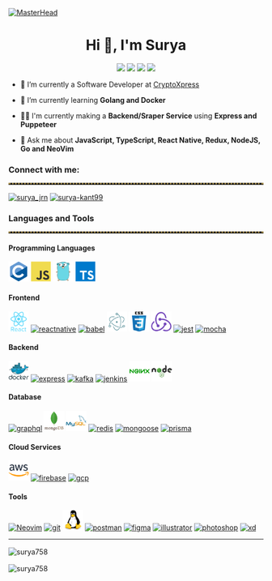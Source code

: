 [![MasterHead](https://user-images.githubusercontent.com/74038190/213910845-af37a709-8995-40d6-be59-724526e3c3d7.gif)](https://suryakant.online)
<h1 align="center">Hi 👋, I'm Surya</h1>
<p align="center">
<a href="https://twitter.com/surya_jrn" target="_blank"><img src="https://img.shields.io/badge/X(Twitter)-000?style=for-the-badge&logo=x&logoColor=white" /></a>
<a href="https://linkedin.com/in/surya-kant99" target="_blank"><img src="https://img.shields.io/badge/LinkedIn-0077B5?style=for-the-badge&logo=linkedin&logoColor=white" /></a>
<a href="https://instagram.com/skant.developer" target="_blank"><img src="https://img.shields.io/badge/Instagram-E4405F?style=for-the-badge&logo=instagram&logoColor=white" /></a>
<a href="mailto:skant758@gmail.com" target="_blank"><img src="https://img.shields.io/badge/Email-red?style=for-the-badge&logo=gmail&logoColor=white" /></a>
</p>

- 🔭 I’m currently a Software Developer at [CryptoXpress](https://cryptoxpress.com/)

- 🌱 I’m currently learning **Golang and Docker**

- 🧑‍💻 I'm currently making a **Backend/Sraper Service** using **Express and Puppeteer**

- 💬 Ask me about **JavaScript, TypeScript, React Native, Redux, NodeJS, Go and NeoVim**

<h3 align="left">Connect with me:</h3>
<hr style="border-top: 3px dotted #998143">
<p align="left">
<a href="https://twitter.com/surya_jrn" target="blank"><img align="center" src="https://raw.githubusercontent.com/rahuldkjain/github-profile-readme-generator/master/src/images/icons/Social/twitter.svg" alt="surya_jrn" height="30" width="40" /></a>
<a href="https://linkedin.com/in/surya-kant99" target="blank"><img align="center" src="https://raw.githubusercontent.com/rahuldkjain/github-profile-readme-generator/master/src/images/icons/Social/linked-in-alt.svg" alt="surya-kant99" height="30" width="40" /></a>
</p>

<h3 align="left">Languages and Tools</h3>
<hr style="border-top: 3px dotted #998143">
<p align="left">
<h4 align="left">Programming Languages</h4>
<a href="https://www.cprogramming.com/" target="_blank" rel="noreferrer"><img src="https://raw.githubusercontent.com/devicons/devicon/master/icons/c/c-original.svg" alt="c" width="40" height="40"/></a>
  <a href="https://developer.mozilla.org/en-US/docs/Web/JavaScript" target="_blank" rel="noreferrer"><img src="https://raw.githubusercontent.com/devicons/devicon/master/icons/javascript/javascript-original.svg" alt="javascript" width="40" height="40"/></a>
<a href="https://golang.org" target="_blank" rel="noreferrer"><img src="https://raw.githubusercontent.com/devicons/devicon/master/icons/go/go-original.svg" alt="go" width="40" height="40"/></a>
  <a href="https://www.typescriptlang.org/" target="_blank" rel="noreferrer"><img src="https://raw.githubusercontent.com/devicons/devicon/master/icons/typescript/typescript-original.svg" alt="typescript" width="40" height="40"/></a>
  <h4 align="left">Frontend</h4>
  <a href="https://reactjs.org/" target="_blank" rel="noreferrer"><img src="https://raw.githubusercontent.com/devicons/devicon/master/icons/react/react-original-wordmark.svg" alt="react" width="40" height="40"/></a>
  <a href="https://reactnative.dev/" target="_blank" rel="noreferrer"><img src="https://reactnative.dev/img/header_logo.svg" alt="reactnative" width="40" height="40"/></a>
  <a href="https://babeljs.io/" target="_blank" rel="noreferrer"><img src="https://cdn.worldvectorlogo.com/logos/babel-10.svg" alt="babel" width="40" height="40"/></a>
   <a href="https://www.electronjs.org" target="_blank" rel="noreferrer"><img src="https://raw.githubusercontent.com/devicons/devicon/master/icons/electron/electron-original.svg" alt="electron" width="40" height="40"/></a>
  <a href="https://www.w3schools.com/css/" target="_blank" rel="noreferrer"><img src="https://raw.githubusercontent.com/devicons/devicon/master/icons/css3/css3-original-wordmark.svg" alt="css3" width="40" height="40"/></a>
  <a href="https://redux.js.org" target="_blank" rel="noreferrer"><img src="https://raw.githubusercontent.com/devicons/devicon/master/icons/redux/redux-original.svg" alt="redux" width="40" height="40"/></a>
   <a href="https://jestjs.io" target="_blank" rel="noreferrer"><img src="https://www.vectorlogo.zone/logos/jestjsio/jestjsio-icon.svg" alt="jest" width="40" height="40"/></a>
   <a href="https://mochajs.org" target="_blank" rel="noreferrer"><img src="https://www.vectorlogo.zone/logos/mochajs/mochajs-icon.svg" alt="mocha" width="40" height="40"/></a>
<h4 align="left">Backend</h4>
   <a href="https://www.docker.com/" target="_blank" rel="noreferrer"><img src="https://raw.githubusercontent.com/devicons/devicon/master/icons/docker/docker-original-wordmark.svg" alt="docker" width="40" height="40"/></a>
<a href="https://expressjs.com" target="_blank" rel="noreferrer"><img src="https://cdn.iconscout.com/icon/free/png-512/free-express-2-282577.png?f=webp&w=512" alt="express" width="40" height="40"/></a>
<a href="https://kafka.apache.org/" target="_blank" rel="noreferrer"><img src="https://cdn.jsdelivr.net/gh/devicons/devicon@latest/icons/apachekafka/apachekafka-original-wordmark.svg" alt="kafka" width="40" height="40"/></a>
<a href="https://www.jenkins.io" target="_blank" rel="noreferrer"><img src="https://www.vectorlogo.zone/logos/jenkins/jenkins-icon.svg" alt="jenkins" width="40" height="40"/></a>
 <a href="https://www.nginx.com" target="_blank" rel="noreferrer"><img src="https://raw.githubusercontent.com/devicons/devicon/master/icons/nginx/nginx-original.svg" alt="nginx" width="40" height="40"/></a>
  <a href="https://nodejs.org" target="_blank" rel="noreferrer"><img src="https://raw.githubusercontent.com/devicons/devicon/master/icons/nodejs/nodejs-original-wordmark.svg" alt="nodejs" width="40" height="40"/></a>
<h4 align="left">Database</h4>
<a href="https://graphql.org" target="_blank" rel="noreferrer"><img src="https://www.vectorlogo.zone/logos/graphql/graphql-icon.svg" alt="graphql" width="40" height="40"/></a>
 <a href="https://www.mongodb.com/" target="_blank" rel="noreferrer"><img src="https://raw.githubusercontent.com/devicons/devicon/master/icons/mongodb/mongodb-original-wordmark.svg" alt="mongodb" width="40" height="40"/></a>
 <a href="https://www.mysql.com/" target="_blank" rel="noreferrer"><img src="https://raw.githubusercontent.com/devicons/devicon/master/icons/mysql/mysql-original-wordmark.svg" alt="mysql" width="40" height="40"/></a> 
  <a href="https://redis.io/" target="\_blank" rel="noreferrer"><img src="https://cdn.jsdelivr.net/gh/devicons/devicon@latest/icons/redis/redis-original.svg" alt="redis" width="40" height="40"/></a>
<a href="https://mongoosejs.com/" target="_blank" rel="noreferrer"><img src="https://cdn.jsdelivr.net/gh/devicons/devicon@latest/icons/mongoose/mongoose-original-wordmark.svg" alt="mongoose" width="40" height="40"/></a> 
    <a href="https://www.prisma.io/" target="\_blank" rel="noreferrer"><img src="https://cdn.jsdelivr.net/gh/devicons/devicon@latest/icons/prisma/prisma-original.svg" alt="prisma" width="40" height="40"/></a>
<h4 align="left">Cloud Services</h4>
<a href="https://aws.amazon.com" target="_blank" rel="noreferrer"><img src="https://raw.githubusercontent.com/devicons/devicon/master/icons/amazonwebservices/amazonwebservices-original-wordmark.svg" alt="aws" width="40" height="40"/></a> 
<a href="https://firebase.google.com/" target="_blank" rel="noreferrer"><img src="https://www.vectorlogo.zone/logos/firebase/firebase-icon.svg" alt="firebase" width="40" height="40"/></a>
 <a href="https://cloud.google.com" target="_blank" rel="noreferrer"><img src="https://www.vectorlogo.zone/logos/google_cloud/google_cloud-icon.svg" alt="gcp" width="40" height="40"/></a> 
<h4 align="left">Tools</h4>
  <a href="https://neovim.io/" target="_blank" rel="noreferrer"><img src="https://www.vectorlogo.zone/logos/neovimio/neovimio-icon.svg" alt="Neovim" width="40" height="40"/></a>
<a href="https://git-scm.com/" target="_blank" rel="noreferrer"><img src="https://www.vectorlogo.zone/logos/git-scm/git-scm-icon.svg" alt="git" width="40" height="40"/></a>
<a href="https://www.linux.org/" target="_blank" rel="noreferrer"><img src="https://raw.githubusercontent.com/devicons/devicon/master/icons/linux/linux-original.svg" alt="linux" width="40" height="40"/></a> 
 <a href="https://postman.com" target="_blank" rel="noreferrer"><img src="https://www.vectorlogo.zone/logos/getpostman/getpostman-icon.svg" alt="postman" width="40" height="40"/></a>
 <a href="https://www.figma.com/" target="_blank" rel="noreferrer"><img src="https://www.vectorlogo.zone/logos/figma/figma-icon.svg" alt="figma" width="40" height="40"/></a>
 <a href="https://www.adobe.com/in/products/illustrator.html" target="_blank" rel="noreferrer"><img src="https://www.vectorlogo.zone/logos/adobe_illustrator/adobe_illustrator-icon.svg" alt="illustrator" width="40" height="40"/></a>
 <a href="https://www.photoshop.com/en" target="_blank" rel="noreferrer"><img src="https://cdn.worldvectorlogo.com/logos/adobe-photoshop-2.svg" alt="photoshop" width="40" height="40"/></a>
  <a href="https://www.adobe.com/products/xd.html" target="_blank" rel="noreferrer"><img src="https://cdn.worldvectorlogo.com/logos/adobe-xd-2.svg" alt="xd" width="40" height="40"/></a> 
<hr width="100%" size="0.5"> 

<p><img align="center" src="https://github-readme-stats.vercel.app/api/top-langs?username=surya758&show_icons=true&locale=en&layout=compact" alt="surya758" /></p>

<p><img align="center" src="https://github-readme-streak-stats.herokuapp.com/?user=surya758&" alt="surya758" /></p>
